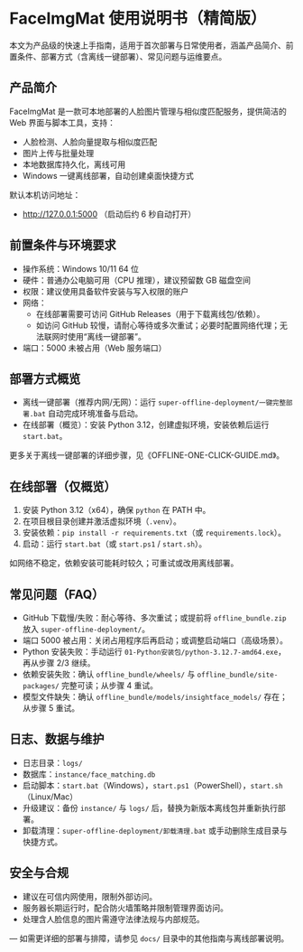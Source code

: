 # FaceImgMat 使用说明书（精简版）

本文为产品级的快速上手指南，适用于首次部署与日常使用者，涵盖产品简介、前置条件、部署方式（含离线一键部署）、常见问题与运维要点。

## 产品简介
FaceImgMat 是一款可本地部署的人脸图片管理与相似度匹配服务，提供简洁的 Web 界面与脚本工具，支持：
- 人脸检测、人脸向量提取与相似度匹配
- 图片上传与批量处理
- 本地数据库持久化，离线可用
- Windows 一键离线部署，自动创建桌面快捷方式

默认本机访问地址：
- http://127.0.0.1:5000 （启动后约 6 秒自动打开）

## 前置条件与环境要求
- 操作系统：Windows 10/11 64 位
- 硬件：普通办公电脑可用（CPU 推理），建议预留数 GB 磁盘空间
- 权限：建议使用具备软件安装与写入权限的账户
- 网络：
  - 在线部署需要可访问 GitHub Releases（用于下载离线包/依赖）。
  - 如访问 GitHub 较慢，请耐心等待或多次重试；必要时配置网络代理；无法联网时使用“离线一键部署”。
- 端口：5000 未被占用（Web 服务端口）

## 部署方式概览
- 离线一键部署（推荐内网/无网）：运行 `super-offline-deployment/一键完整部署.bat` 自动完成环境准备与启动。
- 在线部署（概览）：安装 Python 3.12，创建虚拟环境，安装依赖后运行 `start.bat`。

更多关于离线一键部署的详细步骤，见《OFFLINE-ONE-CLICK-GUIDE.md》。

## 在线部署（仅概览）
1) 安装 Python 3.12（x64），确保 `python` 在 PATH 中。
2) 在项目根目录创建并激活虚拟环境（`.venv`）。
3) 安装依赖：`pip install -r requirements.txt`（或 `requirements.lock`）。
4) 启动：运行 `start.bat`（或 `start.ps1` / `start.sh`）。

如网络不稳定，依赖安装可能耗时较久；可重试或改用离线部署。

## 常见问题（FAQ）
- GitHub 下载慢/失败：耐心等待、多次重试；或提前将 `offline_bundle.zip` 放入 `super-offline-deployment/`。
- 端口 5000 被占用：关闭占用程序后再启动；或调整启动端口（高级场景）。
- Python 安装失败：手动运行 `01-Python安装包/python-3.12.7-amd64.exe`，再从步骤 2/3 继续。
- 依赖安装失败：确认 `offline_bundle/wheels/` 与 `offline_bundle/site-packages/` 完整可读；从步骤 4 重试。
- 模型文件缺失：确认 `offline_bundle/models/insightface_models/` 存在；从步骤 5 重试。

## 日志、数据与维护
- 日志目录：`logs/`
- 数据库：`instance/face_matching.db`
- 启动脚本：`start.bat`（Windows），`start.ps1`（PowerShell），`start.sh`（Linux/Mac）
- 升级建议：备份 `instance/` 与 `logs/` 后，替换为新版本离线包并重新执行部署。
- 卸载清理：`super-offline-deployment/卸载清理.bat` 或手动删除生成目录与快捷方式。

## 安全与合规
- 建议在可信内网使用，限制外部访问。
- 服务器长期运行时，配合防火墙策略并限制管理界面访问。
- 处理含人脸信息的图片需遵守法律法规与内部规范。

—
如需更详细的部署与排障，请参见 `docs/` 目录中的其他指南与离线部署说明。